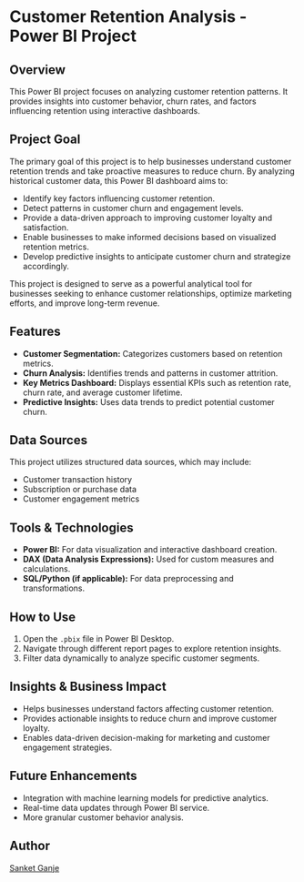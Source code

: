 # Customer Retention Analysis - Power BI Project

## Overview
This Power BI project focuses on analyzing customer retention patterns. It provides insights into customer behavior, churn rates, and factors influencing retention using interactive dashboards.

## Project Goal
The primary goal of this project is to help businesses understand customer retention trends and take proactive measures to reduce churn. By analyzing historical customer data, this Power BI dashboard aims to:
- Identify key factors influencing customer retention.
- Detect patterns in customer churn and engagement levels.
- Provide a data-driven approach to improving customer loyalty and satisfaction.
- Enable businesses to make informed decisions based on visualized retention metrics.
- Develop predictive insights to anticipate customer churn and strategize accordingly.

This project is designed to serve as a powerful analytical tool for businesses seeking to enhance customer relationships, optimize marketing efforts, and improve long-term revenue.

## Features
- **Customer Segmentation:** Categorizes customers based on retention metrics.
- **Churn Analysis:** Identifies trends and patterns in customer attrition.
- **Key Metrics Dashboard:** Displays essential KPIs such as retention rate, churn rate, and average customer lifetime.
- **Predictive Insights:** Uses data trends to predict potential customer churn.

## Data Sources
This project utilizes structured data sources, which may include:
- Customer transaction history
- Subscription or purchase data
- Customer engagement metrics

## Tools & Technologies
- **Power BI:** For data visualization and interactive dashboard creation.
- **DAX (Data Analysis Expressions):** Used for custom measures and calculations.
- **SQL/Python (if applicable):** For data preprocessing and transformations.

## How to Use
1. Open the `.pbix` file in Power BI Desktop.
2. Navigate through different report pages to explore retention insights.
3. Filter data dynamically to analyze specific customer segments.

## Insights & Business Impact
- Helps businesses understand factors affecting customer retention.
- Provides actionable insights to reduce churn and improve customer loyalty.
- Enables data-driven decision-making for marketing and customer engagement strategies.

## Future Enhancements
- Integration with machine learning models for predictive analytics.
- Real-time data updates through Power BI service.
- More granular customer behavior analysis.

## Author
[Sanket Ganje](https://github.com/Sanket-DataMinds)

